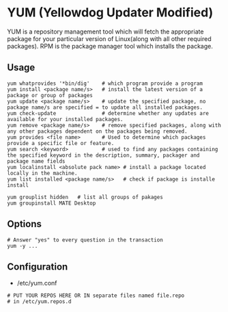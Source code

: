 # YUM (Yellowdog Updater Modified)

YUM is a repository management tool which will fetch the appropriate package for your particular version of Linux(along with all other required packages).
RPM is the package manager tool which installs the package.

## Usage

~~~
yum whatprovides '*bin/dig'    # which program provide a program
yum install <package name/s>   # install the latest version of a package or group of packages
yum update <package name/s>    # update the specified package, no package name/s are specified = to update all installed packages.
yum check-update               # determine whether any updates are available for your installed packages.
yum remove <package name/s>    # remove specified packages, along with any other packages dependent on the packages being removed.
yum provides <file name>       # Used to determine which packages provide a specific file or feature.
yum search <keyword>           # used to find any packages containing the specified keyword in the description, summary, packager and package name fields 
yum localinstall <absolute pack name> # install a package located locally in the machine.
yum list installed <package name/s>   # check if package is installe install
~~~

~~~
yum grouplist hidden   # list all groups of pakages
yum groupinstall MATE Desktop
~~~

## Options

~~~
# Answer "yes" to every question in the transaction
yum -y ...
~~~

## Configuration

* /etc/yum.conf

~~~
# PUT YOUR REPOS HERE OR IN separate files named file.repo
# in /etc/yum.repos.d
~~~

